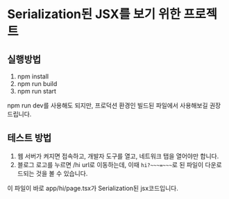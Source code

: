 # Serialization된 JSX를 보기 위한 프로젝트

## 실행방법

1. npm install
2. npm run build
3. npm run start

npm run dev를 사용해도 되지만, 프로덕션 환경인 빌드된 파일에서 사용해보길 권장드립니다.

## 테스트 방법

1. 웹 서버가 켜지면 접속하고, 개발자 도구를 열고, 네트워크 탭을 열어야만 합니다.
2. 블로그 로고를 누르면 /hi url로 이동하는데, 이때 `hi?~~~=~~~`로 된 파일이 다운로드되는 것을 볼 수 있습니다.

이 파일이 바로 app/hi/page.tsx가 Serialization된 jsx코드입니다.
